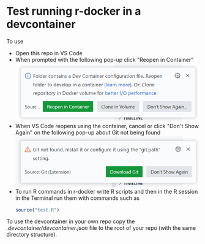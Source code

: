 # Test running r-docker in a devcontainer

To use

* Open this repo in VS Code
* When prompted with the following pop-up click "Reopen in Container"
  ![](img/pop-up_reopen-in-container.png)
* When VS Code reopens using the container, cancel or click "Don't Show Again" on the following pop-up about Git not being found
  ![](img/pop-up_git-not-found.png)
* To run R commands in r-docker write R scripts and then in the R session in the Terminal run them with commands such as
  ```r
  source("test.R")
  ```

To use the devcontainer in your own repo copy the *.devcontainer/devcontainer.json* file to the root of your repo (with the same directory structure).
